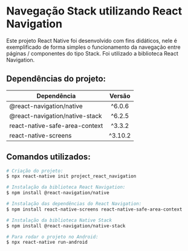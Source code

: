 # Navegação Stack utilizando React Navigation

Este projeto React Native foi desenvolvido com fins didáticos, nele é exemplificado de forma simples o funcionamento da navegação entre 
páginas / componentes do tipo Stack. Foi utilizado a biblioteca React Navigation.

## Dependências do projeto:

| Dependência |  Versão  |
| ------------------- | :---: |
| @react-navigation/native | ^6.0.6 |
| @react-navigation/native-stack | ^6.2.5 |
| react-native-safe-area-context | ^3.3.2 |
| react-native-screens | ^3.10.2 |




## Comandos utilizados: 
```bash
# Criação do projeto:
$ npx react-native init project_react_navigation

# Instalação da biblioteca React Navigation:
$ npm install @react-navigation/native 

# Instalação das dependências do React Navigation:
$ npm install react-native-screens react-native-safe-area-context

# Instalação da biblioteca Native Stack
$ npm install @react-navigation/native-stack

# Para rodar o projeto no Android:
$ npx react-native run-android
